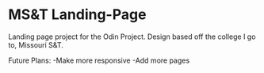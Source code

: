 # MS&T Landing-Page
Landing page project for the Odin Project. Design based off the college I go to, Missouri S&T.

Future Plans:
-Make more responsive
-Add more pages